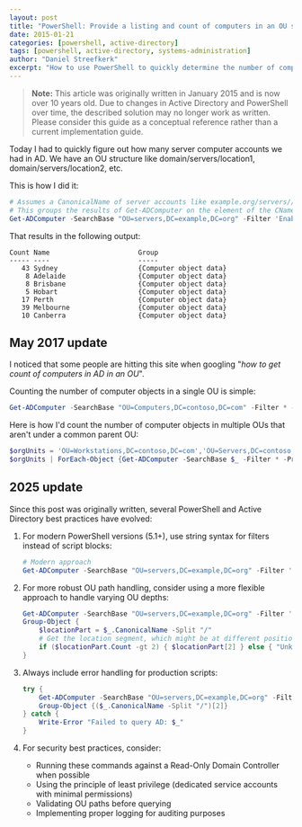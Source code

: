 ```yaml
---
layout: post
title: "PowerShell: Provide a listing and count of computers in an OU structure"
date: 2015-01-21
categories: [powershell, active-directory]
tags: [powershell, active-directory, systems-administration]
author: "Daniel Streefkerk"
excerpt: "How to use PowerShell to quickly determine the number of computer accounts in Active Directory by location in your OU structure."
---
```


> **Note:** This article was originally written in January 2015 and is now over 10 years old. Due to changes in Active Directory and PowerShell over time, the described solution may no longer work as written. Please consider this guide as a conceptual reference rather than a current implementation guide.

Today I had to quickly figure out how many server computer accounts we had in AD. We have an OU structure like domain/servers/location1, domain/servers/location2, etc.

This is how I did it:

```powershell
# Assumes a CanonicalName of server accounts like example.org/servers//
# This groups the results of Get-ADComputer on the element of the CName
Get-ADComputer -SearchBase "OU=servers,DC=example,DC=org" -Filter 'Enabled -eq $true' -Properties CanonicalName | Group-Object {($_.CanonicalName -Split "/")[2]}
```

That results in the following output:

```
Count Name                      Group
----- ----                      -----
   43 Sydney                    {Computer object data}
    8 Adelaide                  {Computer object data}
    8 Brisbane                  {Computer object data}
    5 Hobart                    {Computer object data}
   17 Perth                     {Computer object data}
   39 Melbourne                 {Computer object data}
   10 Canberra                  {Computer object data}
```

## May 2017 update

I noticed that some people are hitting this site when googling "*how to get count of computers in AD in an OU*".

Counting the number of computer objects in a single OU is simple:

```powershell
Get-ADComputer -SearchBase "OU=Computers,DC=contoso,DC=com" -Filter * -Properties Name | Measure-Object
```

Here is how I'd count the number of computer objects in multiple OUs that aren't under a common parent OU:

```powershell
$orgUnits = 'OU=Workstations,DC=contoso,DC=com','OU=Servers,DC=contoso,DC=com'
$orgUnits | ForEach-Object {Get-ADComputer -SearchBase $_ -Filter * -Properties Name} | Measure-Object
```

## 2025 update

Since this post was originally written, several PowerShell and Active Directory best practices have evolved:

1. For modern PowerShell versions (5.1+), use string syntax for filters instead of script blocks:
   
   ```powershell
   # Modern approach
   Get-ADComputer -SearchBase "OU=servers,DC=example,DC=org" -Filter 'Enabled -eq $true' -Properties CanonicalName
   ```

2. For more robust OU path handling, consider using a more flexible approach to handle varying OU depths:
   
   ```powershell
   Get-ADComputer -SearchBase "OU=servers,DC=example,DC=org" -Filter 'Enabled -eq $true' -Properties CanonicalName | 
   Group-Object {
       $locationPart = $_.CanonicalName -Split "/"
       # Get the location segment, which might be at different position depending on your OU structure
       if ($locationPart.Count -gt 2) { $locationPart[2] } else { "Unknown" }
   }
   ```

3. Always include error handling for production scripts:
   
   ```powershell
   try {
       Get-ADComputer -SearchBase "OU=servers,DC=example,DC=org" -Filter 'Enabled -eq $true' -Properties CanonicalName -ErrorAction Stop |
       Group-Object {($_.CanonicalName -Split "/")[2]}
   } catch {
       Write-Error "Failed to query AD: $_"
   }
   ```

4. For security best practices, consider:
   
   - Running these commands against a Read-Only Domain Controller when possible
   - Using the principle of least privilege (dedicated service accounts with minimal permissions)
   - Validating OU paths before querying
   - Implementing proper logging for auditing purposes
